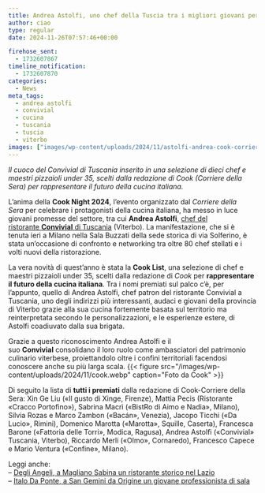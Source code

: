 ```yaml
---
title: Andrea Astolfi, uno chef della Tuscia tra i migliori giovani per la redazione di Cook
author: ciao
type: regular
date: 2024-11-26T07:57:46+00:00

firehose_sent:
  - 1732607867
timeline_notification:
  - 1732607870
categories:
  - News
meta_tags:
  - andrea astolfi
  - convivial
  - cucina
  - tuscania
  - tuscia
  - viterbo
images: ["images/wp-content/uploads/2024/11/astolfi-andrea-cook-corriere-tuscia.webp"]
---
```

_Il cuoco del Convivial di Tuscania inserito in una selezione di dieci chef e maestri pizzaioli under 35, scelti dalla redazione di Cook (Corriere della Sera) per rappresentare il futuro della cucina italiana._

L’anima della **Cook Night 2024**, l’evento organizzato dal _Corriere della Sera_ per celebrare i protagonisti della cucina italiana, ha messo in luce giovani promesse del settore, tra cui **Andrea Astolfi**, <a href="https://www.instagram.com/p/C0oPg2Ys07U/?utm_source=ig_web_copy_link&igsh=MzRlODBiNWFlZA==" target="_blank" rel="noreferrer noopener">chef del ristorante <strong>Convivial</strong> di Tuscania</a> (Viterbo). La manifestazione, che si è tenuta ieri a Milano nella Sala Buzzati della sede storica di via Solferino, è stata un’occasione di confronto e networking tra oltre 80 chef stellati e i volti nuovi della ristorazione.

La vera novità di quest’anno è stata la **Cook List**, una selezione di chef e maestri pizzaioli under 35, scelti dalla redazione di _Cook_ per **rappresentare il futuro della cucina italiana**. Tra i nomi premiati sul palco c&#8217;è, per l&#8217;appunto, quello di Andrea Astolfi, chef patron del ristorante Convivial a Tuscania, uno degli indirizzi più interessanti, audaci e giovani della provincia di Viterbo grazie alla sua cucina fortemente basata sul territorio ma reinterpretata secondo le personalizzazioni, e le esperienze estere, di Astolfi coadiuvato dalla sua brigata. 

Grazie a questo riconoscimento Andrea Astolfi e il suo **Convivial** consolidano il loro ruolo come ambasciatori del patrimonio culinario viterbese, proiettandolo oltre i confini territoriali facendosi conoscere anche su più larga scala. 
{{< figure src="/images/wp-content/uploads/2024/11/cook.webp" caption="Foto da Cook" >}}
 

Di seguito la lista di **tutti i premiati** dalla redazione di Cook-Corriere della Sera: Xin Ge Liu («Il gusto di Xinge, Firenze), Mattia Pecis (Ristorante «Cracco Portofino»), Sabrina Macrì («BistRo di Aimo e Nadia», Milano), Silvia Rozas e Marco Zambon («Bacán», Venezia), Jacopo Ticchi («Da Lucio», Rimini), Domenico Marotta («Marotta», Squille, Caserta), Francesca Barone («Fattoria delle Torri», Modica, Ragusa), Andrea Astolfi («Convivial» Tuscania, Viterbo), Riccardo Merli («Olmo», Cornaredo), Francesco Capece e Mario Ventura («Confine», Milano).

Leggi anche:  
&#8211; <a href="https://aleepepecom.wordpress.com/2024/11/21/degli-angeli-a-magliano-sabina-un-ristorante-storico-di-ottima-cucina/" target="_blank" rel="noreferrer noopener">Degli Angeli, a Magliano Sabina un ristorante storico nel Lazio</a>  
&#8211; <a href="https://aleepepecom.wordpress.com/2024/10/31/italo-da-ponte-a-san-gemini-un-giovane-professionista-guida-la-sala-di-origine/" target="_blank" rel="noreferrer noopener">Italo Da Ponte, a San Gemini da Origine un giovane professionista di sala</a>
